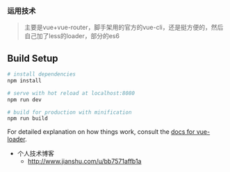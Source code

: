 


### 运用技术
>主要是vue+vue-router，脚手架用的官方的vue-cli，还是挺方便的，然后自己加了less的loader，部分的es6


## Build Setup

``` bash
# install dependencies
npm install

# serve with hot reload at localhost:8080
npm run dev

# build for production with minification
npm run build
```

For detailed explanation on how things work, consult the [docs for vue-loader](http://vuejs.github.io/vue-loader).




+ 个人技术博客
  + http://www.jianshu.com/u/bb7571affb1a
